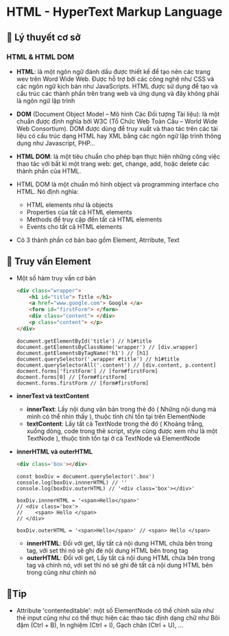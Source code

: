 # **HTML - HyperText Markup Language**

## 🔷 Lý thuyết cơ sở

### HTML & HTML DOM

- **HTML**: là một ngôn ngữ đánh dấu được thiết kế để tạo nên các trang wev trên Word Wide Web. Được hỗ trợ bởi các công nghệ như CSS và các ngôn ngữ kịch bản như JavaScripts. HTML được sử dụng để tạo và cấu trúc các thành phần trên trang web và ứng dụng và đây không phải là ngôn ngữ lập trình

- **DOM** (Document Object Model – Mô hình Các Đối tượng Tài liệu): là một chuẩn được định nghĩa bởi W3C (Tổ Chức Web Toàn Cầu – World Wide Web Consortium). DOM được dùng để truy xuất và thao tác trên các tài liệu có cấu trúc dạng HTML hay XML bằng các ngôn ngữ lập trình thông dụng như Javascript, PHP…

- **HTML DOM**: là một tiêu chuẩn cho phép bạn thực hiện những công việc thao tác với bất kì một trang web: get, change, add, hoặc delete các thành phần của HTML.

- HTML DOM là một chuẩn mô hình object và programming interface cho HTML. Nó định nghĩa:
    - HTML elements như là objects
    - Properties của tất cả HTML elements
    - Methods để truy cập đến tất cả HTML elements
    - Events cho tất cả HTML elements

- Có 3 thành phần cơ bản bao gồm Element, Atrribute, Text

## 🔷 Truy vấn Element

- Một số hàm truy vấn cơ bản
    ``` HTML
    <div class="wrapper">
        <h1 id="title"> Title </h1>
        <a href="www.google.com"> Google </a>
        <form id="firstForm"> </form>
        <div class="content"> </div>
        <p class="content"> </p>
    </div>    
    ```

    ```JS
    document.getElementById('title') // h1#title
    document.getElementsByClassName('wrapper') // [div.wrapper]
    document.getElementsByTagName('h1') // [h1]
    document.querySelector('.wrapper #title') // h1#title
    document.querySelectorAll('.content') // [div.content, p.content]
    docment.forms['firstForm'] // [form#firstForm]
    docment.forms[0] // [form#firstForm]
    docment.forms.firstForm // [form#firstForm]
    ```   
- **innerText và textContent**
    + **innerText**: Lấy nội dung văn bản trong thẻ đó ( Những nội dung mà mình có thể nhìn thấy ), thuộc tính chỉ tồn tại trên ElementNode
    + **textContent**: Lấy tất cả TextNode trong thẻ đó ( Khoảng trắng, xuống dòng, code trong thẻ script, style cũng được xem như là một TextNode ), thuộc tính tồn tại ở cả TextNode và ElementNode

- **innerHTML và outerHTML**

    ``` HTML
    <div class='box'></div>
    ```

    ``` JS
    const boxDiv = document.querySelector('.box')
    console.log(boxDiv.innnerHTML) // ''
    console.log(boxDiv.outerHTML) // '<div class='box'></div>'

    boxDiv.innnerHTML = '<span>Hello</span>'
    // <div class='box'>
    //    <span> Hello </span>
    // </div>

    boxDiv.outerHTML = '<span>Hello</span>' // <span> Hello </span>
    ```

    + **innerHTML**: Đối với get, lấy tất cả nội dung HTML chứa bên trong tag, với set thì nó sẽ ghi đè nội dung HTML bên trong tag
    + **outerHTML**: Đối với get, Lấy tất cả nội dung HTML chứa bên trong tag và chính nó, với set thì nó sẽ ghi đè tất cả nội dung HTML bên trong cũng như chính nó

## 🔷Tip
- Attribute 'contenteditable': một số ElementNode có thể chỉnh sửa như thẻ input cũng như có thể thực hiện các thao tác định dạng chữ như Bôi đậm (Ctrl + B), In nghiệm (Ctrl + I), Gạch chân (Ctrl + U), ...